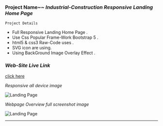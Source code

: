 ### Project Name~~   _Industrial-Construction Responsive Landing Home Page_

``` Project Details ```
- Full Responsive Landing Home Page .
- Use Css Popular Frame-Work Bootstrap 5 .
- html5 & css3 Raw-Code uses .
- SVG icon are using.
- Using BackGround Image Overlay Effect .

### _Web-Site Live Link_
[click here](http://192.168.0.103:5500/index.html)

_Responsive all device image_

![Landing Page](images/markdwon/Industrial-responsive.PNG)

_Webpage Overview full screenshot image_

![Landing Page](images/markdwon/Industrial-fullsite-screenshot.png)

---